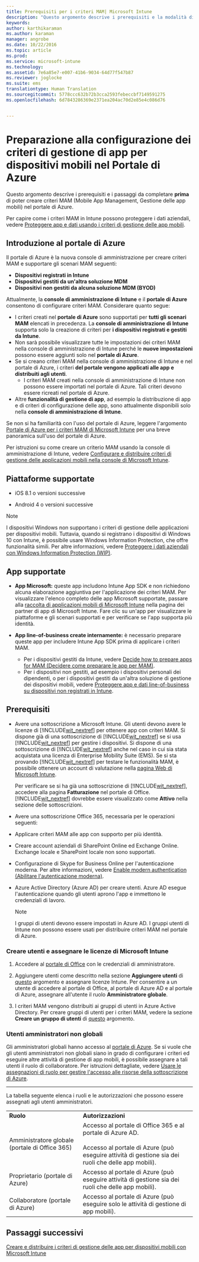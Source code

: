 ```yaml
---
title: Prerequisiti per i criteri MAM| Microsoft Intune
description: "Questo argomento descrive i prerequisiti e la modalità di configurazione degli utenti per poter creare i criteri di gestione di app mobili."
keywords: 
author: karthikaraman
ms.author: karaman
manager: angrobe
ms.date: 10/22/2016
ms.topic: article
ms.prod: 
ms.service: microsoft-intune
ms.technology: 
ms.assetid: 7e6a85e7-e007-41b6-9034-64d77f547b87
ms.reviewer: joglocke
ms.suite: ems
translationtype: Human Translation
ms.sourcegitcommit: 5778ccc632b72b3cca2593febeccbf7149591275
ms.openlocfilehash: 6d7843286369e2371ea204ac70d2e85e4c086d76


---
```


# Preparazione alla configurazione dei criteri di gestione di app per dispositivi mobili nel Portale di Azure
Questo argomento descrive i prerequisiti e i passaggi da completare **prima** di poter creare criteri MAM (Mobile App Management, Gestione delle app mobili) nel portale di Azure.

Per capire come i criteri MAM in Intune possono proteggere i dati aziendali, vedere [Proteggere app e dati usando i criteri di gestione delle app mobili](protect-apps-and-data-with-microsoft-intune.md).

## Introduzione al portale di Azure
Il portale di Azure è la nuova console di amministrazione per creare criteri MAM e supportare gli scenari MAM seguenti:
- **Dispositivi registrati in Intune**
- **Dispositivi gestiti da un'altra soluzione MDM**
- **Dispositivi non gestiti da alcuna soluzione MDM (BYOD)**


Attualmente, la **console di amministrazione di Intune** e il **portale di Azure** consentono di configurare criteri MAM.  Considerare quanto segue:

* I criteri creati nel **portale di Azure** sono supportati per **tutti gli scenari MAM** elencati in precedenza. La **console di amministrazione di Intune** supporta solo la creazione di criteri per **i dispositivi registrati e gestiti da Intune**.
* Non sarà possibile visualizzare tutte le impostazioni dei criteri MAM nella console di amministrazione di Intune perché le **nuove impostazioni** possono essere aggiunti solo nel **portale di Azure**.
* Se si creano criteri MAM nella console di amministrazione di Intune e nel portale di Azure, i criteri **del portale vengono applicati alle app e distribuiti agli utenti**.
    * I criteri MAM creati nella console di amministrazione di Intune non possono essere importati nel portale di Azure.  Tali criteri devono essere ricreati nel portale di Azure.
* Altre **funzionalità di gestione di app**, ad esempio la distribuzione di app e di criteri di configurazione delle app, sono attualmente disponibili solo nella **console di amministrazione di Intune**.


Se non si ha familiarità con l'uso del portale di Azure, leggere l'argomento [Portale di Azure per i criteri MAM di Microsoft Intune](azure-portal-for-microsoft-intune-mam-policies.md) per una breve panoramica sull'uso del portale di Azure.

Per istruzioni su come creare un criterio MAM usando la console di amministrazione di Intune, vedere [Configurare e distribuire criteri di gestione delle applicazioni mobili nella console di Microsoft Intune](configure-and-deploy-mobile-application-management-policies-in-the-microsoft-intune-console.md).


##  Piattaforme supportate
- iOS 8.1 o versioni successive

- Android 4 o versioni successive

>[!NOTE]
>I dispositivi Windows non supportano i criteri di gestione delle applicazioni per dispositivi mobili. Tuttavia, quando si registrano i dispositivi di Windows 10 con Intune, è possibile usare Windows Information Protection, che offre funzionalità simili. Per altre informazioni, vedere [Proteggere i dati aziendali con Windows Information Protection (WIP)](https://technet.microsoft.com/en-us/itpro/windows/keep-secure/protect-enterprise-data-using-wip).

##  App supportate
* **App Microsoft:** queste app includono Intune App SDK e non richiedono alcuna elaborazione aggiuntiva per l'applicazione dei criteri MAM.
Per visualizzare l'elenco completo delle app Microsoft supportate, passare alla [raccolta di applicazioni mobili di Microsoft Intune](https://www.microsoft.com/en-us/cloud-platform/microsoft-intune-apps) nella pagina dei partner di app di Microsoft Intune. Fare clic su un'app per visualizzare le piattaforme e gli scenari supportati e per verificare se l'app supporta più identità.
* **App line-of-business create internamente:** è necessario preparare queste app per includere Intune App SDK prima di applicare i criteri MAM.

  * Per i dispositivi gestiti da Intune, vedere [Decide how to prepare apps for MAM (Decidere come preparare le app per MAM)](decide-how-to-prepare-apps-for-mobile-application-management-with-microsoft-intune.md).
  * Per i dispositivi non gestiti, ad esempio i dispositivi personali dei dipendenti, o per i dispositivi gestiti da un'altra soluzione di gestione dei dispositivi mobili, vedere [Proteggere app e dati line-of-business su dispositivi non registrati in Intune](protect-line-of-business-apps-and-data-on-devices-not-enrolled-in-microsoft-intune.md).

## Prerequisiti

-   Avere una sottoscrizione a Microsoft Intune.    Gli utenti devono avere le licenze di [!INCLUDE[wit_nextref](../includes/wit_nextref_md.md)] per ottenere app con criteri MAM.
Si dispone già di una sottoscrizione di [!INCLUDE[wit_nextref](../includes/wit_nextref_md.md)] se si usa [!INCLUDE[wit_nextref](../includes/wit_nextref_md.md)] per gestire i dispositivi.  Si dispone di una sottoscrizione di [!INCLUDE[wit_nextref](../includes/wit_nextref_md.md)] anche nel caso in cui sia stata acquistata una licenza di Enterprise Mobility Suite (EMS). Se si sta provando [!INCLUDE[wit_nextref](../includes/wit_nextref_md.md)] per testare le funzionalità MAM, è possibile ottenere un account di valutazione nella [pagina Web di Microsoft Intune](http://www.microsoft.com/en-us/server-cloud/products/microsoft-intune/).

    Per verificare se si ha già una sottoscrizione di [!INCLUDE[wit_nextref](../includes/wit_nextref_md.md)], accedere alla pagina **Fatturazione** nel portale di Office.  [!INCLUDE[wit_nextref](../includes/wit_nextref_md.md)] dovrebbe essere visualizzato come **Attivo** nella sezione delle sottoscrizioni.

-   Avere una sottoscrizione Office 365, necessaria per le operazioni seguenti:
  - Applicare criteri MAM alle app con supporto per più identità.
  - Creare account aziendali di SharePoint Online ed Exchange Online. Exchange locale e SharePoint locale non sono supportati.
-   Configurazione di Skype for Business Online per l'autenticazione moderna. Per altre informazioni, vedere [Enable modern authentication (Abilitare l'autenticazione moderna)](http://social.technet.microsoft.com/wiki/contents/articles/34339.skype-for-business-online-enable-your-tenant-for-modern-authentication.aspx).


- Azure Active Directory (Azure AD) per creare utenti. Azure AD esegue l'autenticazione quando gli utenti aprono l'app e immettono le credenziali di lavoro.

    > [!NOTE]
    > I gruppi di utenti devono essere impostati in Azure AD. I gruppi utenti di Intune non possono essere usati per distribuire criteri MAM nel portale di Azure.

### Creare utenti e assegnare le licenze di Microsoft Intune

1.  Accedere al [portale di Office](http://portal.office.com) con le credenziali di amministratore.

2.  Aggiungere utenti come descritto nella sezione **Aggiungere utenti** di [questo](https://docs.microsoft.com/en-us/intune/understand-explore/get-started-with-a-30-day-trial-of-microsoft-intune-step-2) argomento e assegnare licenze Intune. Per consentire a un utente di accedere al portale di Office, al portale di Azure AD e al portale di Azure, assegnare all'utente il ruolo **Amministratore globale**.

5.  I criteri MAM vengono distribuiti ai gruppi di utenti in Azure Active Directory. Per creare gruppi di utenti per i criteri MAM, vedere la sezione **Creare un gruppo di utenti** di [questo](https://docs.microsoft.com/en-us/intune/understand-explore/get-started-with-a-30-day-trial-of-microsoft-intune-step-3) argomento.

### Utenti amministratori non globali

Gli amministratori globali hanno accesso al [portale di Azure](https://portal.azure.com).  Se si vuole che gli utenti amministratori non globali siano in grado di configurare i criteri ed eseguire altre attività di gestione di app mobili, è possibile assegnare a tali utenti il ruolo di collaboratore. Per istruzioni dettagliate, vedere [Usare le assegnazioni di ruolo per gestire l'accesso alle risorse della sottoscrizione di Azure](https://azure.microsoft.com/en-us/documentation/articles/role-based-access-control-configure/).

---------------------------------

La tabella seguente elenca i ruoli e le autorizzazioni che possono essere assegnati agli utenti amministratori.

|||
|--|----|
|**Ruolo**|**Autorizzazioni**|
|Amministratore globale (portale di Office 365)|Accesso al portale di Office 365 e al portale di Azure AD.<br /><br />Accesso al portale di Azure (può eseguire attività di gestione sia dei ruoli che delle app mobili).|
|Proprietario (portale di Azure)|Accesso al portale di Azure (può eseguire attività di gestione sia dei ruoli che delle app mobili).|
|Collaboratore (portale di Azure)|Accesso al portale di Azure (può eseguire solo le attività di gestione di app mobili).|




## Passaggi successivi
[Creare e distribuire i criteri di gestione delle app per dispositivi mobili con Microsoft Intune](create-and-deploy-mobile-app-management-policies-with-microsoft-intune.md)



<!--HONumber=Oct16_HO3-->


